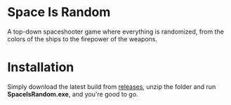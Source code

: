 # Space Is Random
A top-down spaceshooter game where everything is randomized, from the colors of the ships to the firepower of the weapons.

# Installation
Simply download the latest build from [releases](https://github.com/AdamBrodin/SpaceIsRandom/releases), unzip the folder and run **SpaceIsRandom.exe**, and you're good to go.
